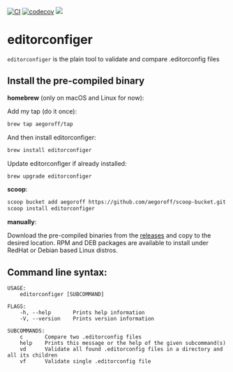 [![CI](https://github.com/aegoroff/solt/actions/workflows/ci.yml/badge.svg)](https://github.com/aegoroff/solt/actions/workflows/ci.yml)
[![codecov](https://codecov.io/gh/aegoroff/editorconfiger/branch/master/graph/badge.svg?token=FRCMPWlPN5)](https://codecov.io/gh/aegoroff/editorconfiger)
[![](https://tokei.rs/b1/github/aegoroff/editorconfiger?category=code)](https://github.com/XAMPPRocky/tokei)

# editorconfiger
`editorconfiger` is the plain tool to validate and compare .editorconfig files

## Install the pre-compiled binary

**homebrew** (only on macOS and Linux for now):

Add my tap (do it once):
```sh
brew tap aegoroff/tap
```
And then install editorconfiger:
```sh
brew install editorconfiger
```
Update editorconfiger if already installed:
```sh
brew upgrade editorconfiger
```
**scoop**:

```sh
scoop bucket add aegoroff https://github.com/aegoroff/scoop-bucket.git
scoop install editorconfiger
```

**manually**:

Download the pre-compiled binaries from the [releases](https://github.com/aegoroff/editorconfiger/releases) and
copy to the desired location. RPM and DEB packages are available to install under RedHat or Debian based Linux distros.

## Command line syntax:
```
USAGE:
    editorconfiger [SUBCOMMAND]

FLAGS:
    -h, --help       Prints help information
    -V, --version    Prints version information

SUBCOMMANDS:
    c       Compare two .editorconfig files
    help    Prints this message or the help of the given subcommand(s)
    vd      Validate all found .editorconfig files in a directory and all its children
    vf      Validate single .editorconfig file
```
